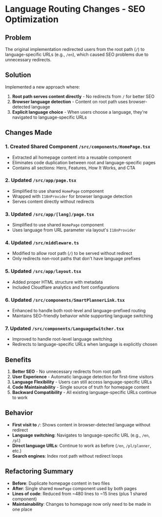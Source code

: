 # Language Routing Changes - SEO Optimization

## Problem
The original implementation redirected users from the root path (`/`) to language-specific URLs (e.g., `/en`), which caused SEO problems due to unnecessary redirects.

## Solution
Implemented a new approach where:

1. **Root path serves content directly** - No redirects from `/` for better SEO
2. **Browser language detection** - Content on root path uses browser-detected language
3. **Explicit language choice** - When users choose a language, they're navigated to language-specific URLs

## Changes Made

### 1. Created Shared Component `/src/components/HomePage.tsx`
- Extracted all homepage content into a reusable component
- Eliminates code duplication between root and language-specific pages
- Contains all sections: Hero, Features, How It Works, and CTA

### 2. Updated `/src/app/page.tsx`
- Simplified to use shared `HomePage` component
- Wrapped with `I18nProvider` for browser language detection
- Serves content directly without redirects

### 3. Updated `/src/app/[lang]/page.tsx`
- Simplified to use shared `HomePage` component
- Uses language from URL parameter via layout's `I18nProvider`

### 4. Updated `/src/middleware.ts`
- Modified to allow root path (`/`) to be served without redirect
- Only redirects non-root paths that don't have language prefixes

### 5. Updated `/src/app/layout.tsx`
- Added proper HTML structure with metadata
- Included Cloudflare analytics and font configurations

### 6. Updated `/src/components/SmartPlannerLink.tsx`
- Enhanced to handle both root-level and language-prefixed routing
- Maintains SEO-friendly behavior while supporting language switching

### 7. Updated `/src/components/LanguageSwitcher.tsx`
- Improved to handle root-level language switching
- Redirects to language-specific URLs when language is explicitly chosen

## Benefits

1. **Better SEO** - No unnecessary redirects from root path
2. **User Experience** - Automatic language detection for first-time visitors
3. **Language Flexibility** - Users can still access language-specific URLs
4. **Code Maintainability** - Single source of truth for homepage content
5. **Backward Compatibility** - All existing language-specific URLs continue to work

## Behavior

- **First visit to `/`**: Shows content in browser-detected language without redirect
- **Language switching**: Navigates to language-specific URL (e.g., `/en`, `/pl`)
- **Direct language URLs**: Continue to work as before (`/en`, `/pl/planner`, etc.)
- **Search engines**: Index root path without redirect loops

## Refactoring Summary

- **Before**: Duplicate homepage content in two files
- **After**: Single shared `HomePage` component used by both pages
- **Lines of code**: Reduced from ~480 lines to ~15 lines (plus 1 shared component)
- **Maintainability**: Changes to homepage now only need to be made in one place
